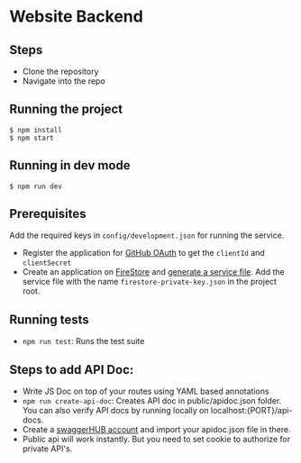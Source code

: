 # Website Backend

## Steps

- Clone the repository
- Navigate into the repo

## Running the project

```shell script
$ npm install
$ npm start
```

## Running in dev mode

```shell script
$ npm run dev
```

## Prerequisites

Add the required keys in `config/development.json` for running the service.

- Register the application for [GitHub OAuth](https://developer.github.com/apps/building-oauth-apps/authorizing-oauth-apps) to get the `clientId` and `clientSecret`
- Create an application on [FireStore](https://firebase.google.com/docs/firestore) and [generate a service file](https://cloud.google.com/iam/docs/creating-managing-service-account-keys). Add the service file with the name `firestore-private-key.json` in the project root.

## Running tests

- `npm run test`: Runs the test suite

## Steps to add API Doc:

- Write JS Doc on top of your routes using YAML based annotations
- `npm run create-api-doc`: Creates API doc in public/apidoc.json folder. You can also verify API docs by running locally on localhost:{PORT}/api-docs.
- Create a [swaggerHUB account](https://app.swaggerhub.com) and import your apidoc.json file in there.
- Public api will work instantly. But you need to set cookie to authorize for private API's.
